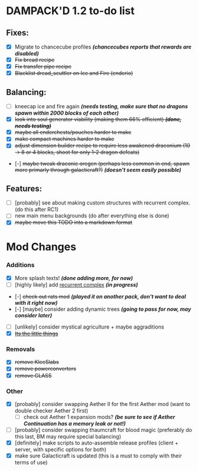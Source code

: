 # DAMPACK'D 1.2 to-do list

## Fixes:
- [x] Migrate to chancecube profiles ***(chancecubes reports that rewards are disabled)***
- [x] ~~Fix bread recipe~~
- [x] ~~Fix transfer pipe recipe~~
- [x] ~~Blacklist dread_scuttler on Ice and Fire (enderio)~~

## Balancing:
- [ ] kneecap ice and fire again ***(needs testing, make sure that no dragons spawn within 2000 blocks of each other)***
- [x] ~~look into soul generator viability (making them 66% efficient) ***(done, needs testing)***~~
- [x] ~~maybe all enderchests/pouches harder to make~~
- [x] ~~make compact machines harder to make~~
- [x] ~~adjust dimension builder recipe to require less awakened draconium (10 -> 8 or 4 blocks, shoot for only 1-2 dragon defeats)~~
- [-] ~~maybe tweak draconic oregen (perhaps less common in end, spawn more primarly through galacticraft?)~~ ***(doesn't seem easily possible)***

## Features:
+ [ ] [probably] see about making custom structures with recurrent complex. (do this after RC1)
+ [ ] new main menu backgrounds (do after everything else is done)
+ [x] ~~maybe move this TODO into a markdown format~~

# Mod Changes

### Additions
+ [x] More splash texts! ***(done adding more, for now)***
+ [ ] [highly likely] add [recurrent complex](https://www.curseforge.com/minecraft/mc-mods/recurrent-complex) ***(in progress)***
+ [-] ~~check out rats mod~~ ***(played it on another pack, don't want to deal with it right now)***
+ [-] [maybe] consider adding dynamic trees ***(going to pass for now, may consider later)***
+ [ ] [unlikely] consider mystical agriculture + maybe aggraditions
+ [x] ~~[Its the little things](https://www.curseforge.com/minecraft/mc-mods/its-the-little-things/files)~~

### Removals
- [x] ~~remove KleeSlabs~~
- [x] ~~remove powerconverters~~
- [x] ~~remove GLASS~~

### Other
+ [x] [probably] consider swapping Aether II for the first Aether mod (want to double checker Aether 2 first)
    + [ ] check out Aether 1 expansion mods? ***(be sure to see if Aether Continuation has a memory leak or not!)***
+ [ ] [probably] consider swapping thaumcraft for blood magic (preferably do this last, BM may require special balancing)
+ [x] [definitely] make scripts to auto-assemble release profiles (client + server, with specific options for both)
+ [x] make sure Galacticraft is updated (this is a must to comply with their terms of use)
